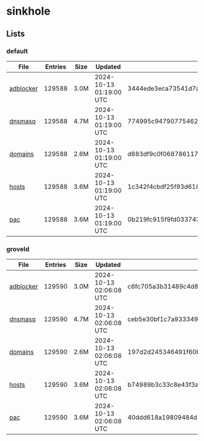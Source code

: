 # sinkhole

## Lists

### default

|File|Entries|Size|Updated|Hash|
|-|-|-|-|-|
|[adblocker](https://raw.githubusercontent.com/groveld/sinkhole/lists/default/adblocker.txt)|129588|3.0M|2024-10-13 01:19:00 UTC|3444ede3eca73541d7a443d230e181980a9fa57706528e745efaf148b4f1b142|
|[dnsmasq](https://raw.githubusercontent.com/groveld/sinkhole/lists/default/dnsmasq.txt)|129588|4.7M|2024-10-13 01:19:00 UTC|774995c947907754621f53d4432e15dddfdb8215e0ed1bfb0b73997679721f31|
|[domains](https://raw.githubusercontent.com/groveld/sinkhole/lists/default/domains.txt)|129588|2.6M|2024-10-13 01:19:00 UTC|d883df9c0f068786117d38d1dca1386ba69746b58e45f2bba42dbd7cf47f063e|
|[hosts](https://raw.githubusercontent.com/groveld/sinkhole/lists/default/hosts.txt)|129588|3.6M|2024-10-13 01:19:00 UTC|1c342f4cbdf25f93d618fc9548fdef777ba719ad155ec1a14a3d414023c9121c|
|[pac](https://raw.githubusercontent.com/groveld/sinkhole/lists/default/pac.txt)|129588|3.6M|2024-10-13 01:19:00 UTC|0b219fc915f9fd033743fc2b9f5d99ee4685441137ff20997f6e3aa5f02d3018|

### groveld

|File|Entries|Size|Updated|Hash|
|-|-|-|-|-|
|[adblocker](https://raw.githubusercontent.com/groveld/sinkhole/lists/groveld/adblocker.txt)|129590|3.0M|2024-10-13 02:06:08 UTC|c6fc705a3b31489c4d83abe9ec09c07ff09261e2ef2658df42769937ef3404d2|
|[dnsmasq](https://raw.githubusercontent.com/groveld/sinkhole/lists/groveld/dnsmasq.txt)|129590|4.7M|2024-10-13 02:06:08 UTC|ceb5e30bf1c7a93334900f1cf84d46fe4e34ed2e52ea6d85fead6dec5a5e11f3|
|[domains](https://raw.githubusercontent.com/groveld/sinkhole/lists/groveld/domains.txt)|129590|2.6M|2024-10-13 02:06:08 UTC|197d2d245346491f60b7943e12b024624ac2f55c603ebce67fc10aa891c4f00b|
|[hosts](https://raw.githubusercontent.com/groveld/sinkhole/lists/groveld/hosts.txt)|129590|3.6M|2024-10-13 02:06:08 UTC|b74989b3c33c8e43f3a8037563e43c0f68853755bb35f0959f776143f906a448|
|[pac](https://raw.githubusercontent.com/groveld/sinkhole/lists/groveld/pac.txt)|129590|3.6M|2024-10-13 02:06:08 UTC|40ddd618a19809484d5592f8928cc31c338a2e422237f12a1d151d04ed253a87|
